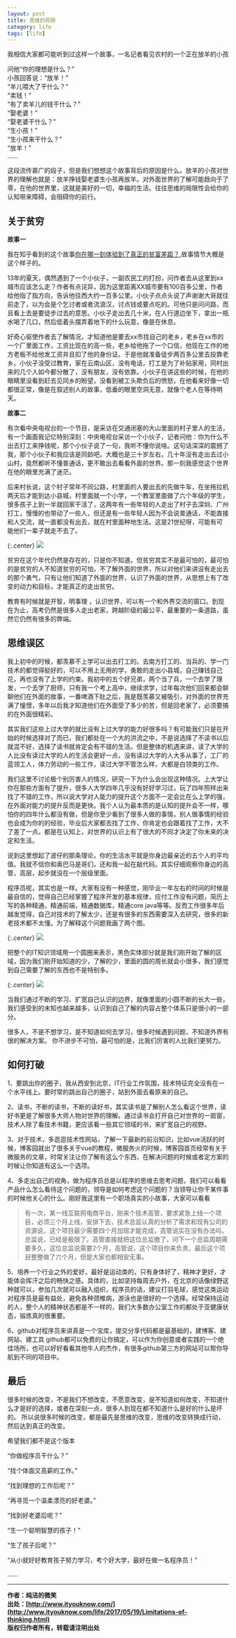 ```yaml
---
layout: post
title: 思维的局限
category: life
tags: [life]
---
```



我相信大家都可能听到过这样一个故事，一名记者看见农村的一个正在放羊的小孩

问他“你的理想是什么？”  
小孩回答说：“放羊！”  
“羊儿喂大了干什么？”   
“卖钱！”  
“有了卖羊儿的钱干什么？”  
“娶老婆！”  
“娶老婆干什么？”  
“生小孩！”  
“生小孩来干什么？”  
“放羊！”  
 ......

这段流传甚广的段子，但是我们想想这个故事背后的原因是什么。放羊的小孩对世界的理解也就是：放羊挣钱娶老婆生小孩再放羊。对外面世界的了解可能趋向于了零，在他的世界里，这就是美好的一切，幸福的生活。往往思维的局限性会给你的认知带来障碍，会阻碍你的前行。


## 关于贫穷


**故事一**

我在知乎看到的这个故事[你在哪一刻体验到了真正的贫富差距？](https://www.zhihu.com/question/56322619/answer/156776118),故事情节大概是这个样子的。

13年的夏天，偶然遇到了一个小伙子，一副农民工的打扮，问作者去从这里到xx城市应该怎么走？作者有点诧异，因为这里距离XX城市要有100百多公里，作者给他指了指方向，告诉他往西大约一百多公里。小伙子点点头说了声谢谢大哥就往前走了，以为会是个乞讨者或者流浪汉，讨点钱或要点吃的。可他只是问问路，而且看上去是要徒步过去的意思。小伙子走出去几十米，在人行道边坐下，拿出一瓶水喝了几口，然后低着头摆弄着地下的什么玩意，像是在休息。

好奇心驱使作者去了解情况，才知道他是要去xx市找自己的老乡，老乡在xx市的一个厂里面工作，工资比现在的高一些，老乡给他拖了一个口信，他现在工作的地方老板不给他发工资并且扣了他的身份证。于是他就准备徒步两百多公里去投靠老乡。小伙子没受过教育，家在云南山区，没有电话，打工是为了补贴家用，同村出来的几个人如今都分散了，没有朋友，没有依靠。小伙子在讲这些的时候，在他的眼睛里没看到赶去见同乡的盼望，没看到被工头欺负后的愤怒，在他看来好像一切都很正常，像是在叙述别人的故事，低垂的眼里空洞无意，就像个老人在等待明天。

**故事二**

有次看中央电视台的一个节目，是采访在交通闭塞的大山里面的村子里人的生活，有一个画面我记忆特别深刻：中央电视台采访一个小伙子，记者问他：你为什么不出去打工来挣钱呢，那个小伙子说了一句，我听不懂你说啥。这句话深深的震撼了我，那个小伙子和我应该是同龄吧，大概也是三十岁左右，几十年没有走出去过小山村，竟然都听不懂普通话，更不敢出去看看外面的世界。那一刻我感觉这个世界在他的眼里充满了迷茫。

后来村长说，这个村子常年不同公路，村里面的人要出去的先做牛车，在坐拖拉机两天后才能到达小县城，村里面就一个小学，一个教室里面做了六个年级的学生，很多孩子上到一半就回家干活了，这两年有一些年轻的人走出了村子去深圳、广州打工，慢慢的也带动了一些人，但还是有一些年轻人因为不会说普通话，不能直接和人交流，就一直都没有出去，就在村里面种地生活。这是21世纪呀，可能有可能他们一辈子就走不去了。

{:.center}
![](http://www.ityouknow.com/assets/images/2017/life/life-limit.jpg)  

贫穷在这个年代仍然是存在的，只是你不知道。但贫穷其实不是最可怕的，最可怕的是贫穷的人不知道贫穷的可怕，不了解外面的世界，所以对他们来讲没有走出去的那个勇气，只有让他们知道了外面的世界，认识了外面的世界，从思想上有了改变的动力和目标，才能真正的走出贫穷。

教育有时候就是开智，明事理 ，认识世界，可以有一个和外界交流的窗口。到现在为止，高考仍然是很多人走出老家，跨越阶级的最公平，最重要的一条道路，虽然它仍然有很多的弊端。


## 思维误区

我上初中的时候，都羡慕不上学可以出去打工的。去南方打工的、当兵的、学一门技术的都觉得挺好的，可以不用上无用的学，勇敢的走出小县城，自己赚钱自己花，再也没有了上学的约束。我初中的五个好兄弟，两个当了兵，一个去学了理发，一个去学了厨师，只有我一个考上高中，继续求学，过年每次他们回来都会聊聊他们在外面的故事，一番啤酒下肚之后，我是既羡慕又被吸引，对外面的世界充满了憧憬，多年以后我才知道他们在外面受了多少的苦，但是回老家了，必须要搞的在外面很精彩。

其实我们这些上过大学的就比没有上过大学的能力好很多吗？有可能我们只是在开始的时候选择对了而已，我们都处在一个大的洪流之中，不是说选择了不读书以后就混不好，选择了读书就肯定会有不错的生活。但是整体的机遇来讲，读了大学的人比没有读过大学的人的生活会更好一点，没有读过大学的人大多从事了，工厂的蓝领工人，体力劳动的一些工作，读过大学不管怎么样，大都是白领类的工作。


我们这里不讨论极个别厉害人的情况，研究一下为什么会出现这种情况。上大学让你在那些方面有了提升，很多人大学四年几乎没有好好学习过，玩了四年照样出来找了不错的工作，所以说大学对人能力的提升这个方面不一定会比在么上学的强，在外面对能力的提升反而是更快。我个人认为最本质的是认知的提升会不一样，哪怕你的四年什么都没有做，但是你至少看到了很多人做的事情，别人做事情的经验也会成为你的的经验，毕业后大家都去找了工作，你肯定也会跟着找了工作，大不了差了一点。都是在认知上，对世界的认识上有了很大的不同才决定了你未来的决定和生活。

说到这里想起了波仔的那条理论，你的生活水平就是你身边最亲近的五个人的平均值。我就不信你和奥巴马是哥们，还和我一起在敲代码。其实仔细观察你身边的高管，高层，起步就没在一个层级里面。


程序员呢，其实也是一样。大家有没有一种感觉，刚毕业一年左右的时间的时候是最自信的，觉得自己已经掌握了程序开发的基本规律，应付工作没有问题，简历上写的各种精通，精通前端，精通数据库，精通core java等等。反而工作很多年后越发觉得，自己对技术的了解太少，还是有很多的东西需要深入去研究，很多的新老技术都不太懂。为了解释这个问题我画了两个图。

{:.center}
![](http://www.ityouknow.com/assets/images/2017/it-limit-01.jpg)

把整个的IT知识领域用一个圆圈来表示，黑色实体部分就是我们刚开始了解的区域，因为我们刚开始知道的少，了解的少，里面的圆的周长就会小很多，我们感觉到自己需要了解的东西也不是特别多。


{:.center}
![](http://www.ityouknow.com/assets/images/2017/it-limit-02.jpg)

当我们通过不断的学习、扩宽自己认识的边界，就像里面的小圆不断的长大一些，我们感受到的未知也越来越多，认识到自己了解的内容占整个体系只是很小的一部分。

很多人，不是不想学习，是不知道如何去学习，很多时候遇到问题，不知道外界有很的解决方案。
你不进步不可怕，最可怕的是，比我们厉害的人比我们更努力。


## 如何打破


1、要跳出你的圈子，我从西安到北京，IT行业工作氛围，技术特征完全没有在一个水平线上。要时常的跳出自己的圈子，站到外面去看原来的自己。

2、读书，不断的读书，不断的读好书，其实读书是了解别人怎么看这个世界，读好书更是了解很多大师人物对世界的理解。通过读书会打开自己对世界的一扇窗，技术人除了看技术书籍，更应该看一些其它领域的书，来扩宽自己的视野。

3、对于技术，多逛逛技术性网站，了解一下最新的前沿知识，比如vue活跃的时候，博客园就出了很多关于vue的教程，微服务火的时候，博客园首页经常有关于微服务的文章，时常关注让你了解有这么个东西，在解决问题的时候或者定方案的时候让你知道有这么一个选项。

4、多走出自己的视角，做为程序员总是以程序的思维去思考问题，我们可以看看产品什么怎么看待这个问题的，领导是如何考虑这个问题的？当领导让你干某件事的时候他关心的什么。刚好我这里有一个职场真实的小故事，大家可以看看

> 有一次，某一线互联网电商平台，刚来个技术高管，要求紧急上线一个项目，必须三个月上线，安排下去，技术总监认真的分析了需求和现有公司的资源说，这个项目最少需要四个月加班才能完成，高管说实在没有办法吗，总监说，已经是极限了。高管直接就把这位总监撤了，问下一个总监周期需要多久，这位总监说需要2个月，高管说，这个项目你来负责，最后这个项目整整做了六个月，但是大家也都相安无事。

5、培养一个行业之外的爱好，最好是运动类的，只有身体好了，精神才更好，才能体会挥汗之后的畅快之感。具体的，比如坚持每周去户外，在北京的话像绿野这种就可以，参加几次就可以融入组织，程序员的话，建议打羽毛球，感觉这类运动对程序员是最有益处，避免各种颈椎病，游泳也是很好的一个选择。经常保持运动的人，整个人的精神状态都是不一样的，我们大多数办公室工作的都处于亚健康状态，锻炼真的很重要。

6、github对程序员来讲真是一个宝库，提交分享代码都是最基础的，建博客、建网站、建工具 github都可以免费的让你搞定，可以作为你创意或者实践的一个绝佳场所，也可以好好看看其他牛人的杰作，有很多github第三方的网站可以帮你导航到不同的项目中。


##  最后

很多时候的改变，不是我们不想改变，不愿意改变，是不知道如何改变，不知道什么才是好的选择，或者在深刻一点，很多人到现在都不知道什么是好的什么是坏的。
所以说很多时候的改变，都是最先是思维的改变，思维的改变转换成行动，然后达到真正的改变。

希望我们都不是这个版本

“你做程序员干什么？”

“找个体面又高薪的工作。”

“找到理想的工作后呢？”

“再寻觅一个温柔漂亮的好老婆。”

“找到好老婆后呢？”

“生一个聪明智慧的孩子！”

“生了孩子后呢？”

“从小就好好教育孩子努力学习，考个好大学，最好在做一名程序员！”

 ......



-------------
**作者：纯洁的微笑**  
**出处：[http://www.ityouknow.com/](http://www.ityouknow.com/life/2017/05/19/Limitations-of-thinking.html)**      
**版权归作者所有，转载请注明出处** 